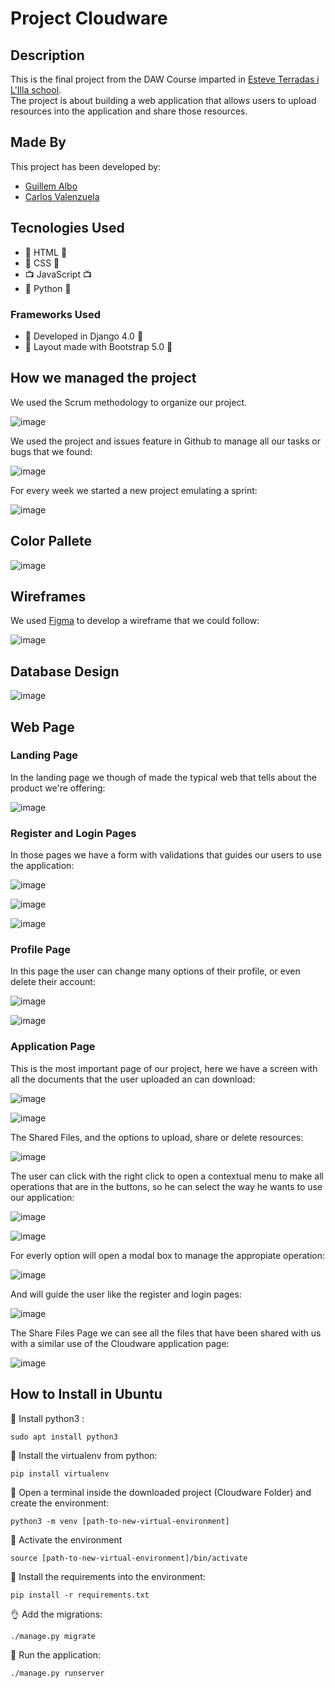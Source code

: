 # Project Cloudware #
## Description ##
This is the final project from the DAW Course imparted in [Esteve Terradas i L'Illa school](https://www.iesesteveterradas.cat).\
The project is about building a web application that allows users to upload resources into the application and share those resources.
## Made By ##
This project has been developed by:
* [Guillem Albo](https://github.com/g-alpi)
* [Carlos Valenzuela](https://github.com/carlosvalgar)
## Tecnologies Used ##
* :page_facing_up: HTML :page_facing_up:
* :art: CSS :art:
* :tv: JavaScript :tv:
* :snake: Python :snake:
### Frameworks Used ###
* :snake: Developed in Django 4.0 :snake:
* :art: Layout made with Bootstrap 5.0 :art:
## How we managed the project ##
We used the Scrum methodology to organize our project.

![image](https://user-images.githubusercontent.com/73992493/169298161-7a2f4c66-84e3-46a6-ac75-bfe234bd9a03.png)

We used the project and issues feature in Github to manage all our tasks or bugs that we found:

![image](https://user-images.githubusercontent.com/73992493/169298274-1925d927-96ed-4470-b32d-28b9908a55b9.png)

For every week we started a new project emulating a sprint:

![image](https://user-images.githubusercontent.com/73992493/169298016-c5c67e54-5c16-489e-aedd-5255c51d02cf.png)

## Color Pallete ##

![image](https://user-images.githubusercontent.com/73992493/169308868-062af9a0-97c1-4fe0-ac56-fa3920bfa48b.png)

## Wireframes ##
We used [Figma](https://www.figma.com/) to develop a wireframe that we could follow:

![image](https://user-images.githubusercontent.com/73992493/169297721-658ce371-f100-42df-8150-3b606456f313.png)

## Database Design ##

![image](https://user-images.githubusercontent.com/73992493/169298528-9b72f26f-ec5c-4f9c-9982-ad20eaf1aa43.png)

## Web Page ##
### Landing Page ###
In the landing page we though of made the typical web that tells about the product we're offering:

![image](https://user-images.githubusercontent.com/73992493/169299574-6ca70eaf-6d08-4416-9f30-19ac707c9474.png)

### Register and Login Pages ##
In those pages we have a form with validations that guides our users to use the application:

![image](https://user-images.githubusercontent.com/73992493/169299820-82d32430-d989-4752-b7c4-fef328c33284.png)

![image](https://user-images.githubusercontent.com/73992493/169299997-38985e8a-a07d-4e58-b6c8-65992387b12c.png)

![image](https://user-images.githubusercontent.com/73992493/169300066-d4063af3-5546-4f7d-a42f-a99126d2373b.png)

### Profile Page ###
In this page the user can change many options of their profile, or even delete their account:

![image](https://user-images.githubusercontent.com/73992493/169300331-4918aae0-1b60-4fb2-a60c-6d644aa2b445.png)

![image](https://user-images.githubusercontent.com/73992493/169300384-ca4542f9-ce79-442c-b38e-5092d32062f7.png)

### Application Page ###
This is the most important page of our project, here we have a screen with all the documents that the user uploaded an can download:

![image](https://user-images.githubusercontent.com/73992493/169300561-67754fdc-afde-4e81-997b-a4b80738a0fa.png)

![image](https://user-images.githubusercontent.com/73992493/169300619-878d63c0-d094-4cc5-9a93-2bf6231276e4.png)

The Shared Files, and the options to upload, share or delete resources:

![image](https://user-images.githubusercontent.com/73992493/169300878-a1cbb7a2-0aff-42e5-ab29-6400aaf69b73.png)

The user can click with the right click to open a contextual menu to make all operations that are in the buttons, so he can select the way he wants to use our application:

![image](https://user-images.githubusercontent.com/73992493/169300744-30e9de67-49c1-4a33-ace4-1cf0a005cb21.png)

![image](https://user-images.githubusercontent.com/73992493/169301056-cb3cbb1c-fea7-4de7-b5c3-46b031eb2717.png)

For everly option will open a modal box to manage the appropiate operation:

![image](https://user-images.githubusercontent.com/73992493/169300947-79452474-2bef-4772-8052-9131a21c1aef.png)

And will guide the user like the register and login pages:

![image](https://user-images.githubusercontent.com/73992493/169301157-9fd309b1-6737-4913-8c94-f73d75c6fccd.png)

The Share Files Page we can see all the files that have been shared with us with a similar use of the Cloudware application page:

![image](https://user-images.githubusercontent.com/73992493/169301860-90919145-a2db-4dda-beaa-0fa5c0568bd9.png)

## How to Install in Ubuntu ##
:snake: Install python3 :
```
sudo apt install python3
```
:snake: Install the virtualenv from python:
```
pip install virtualenv
```
:hammer: Open a terminal inside the downloaded project (Cloudware Folder) and create the environment:
```
python3 -m venv [path-to-new-virtual-environment]
```
:confetti_ball: Activate the environment
```
source [path-to-new-virtual-environment]/bin/activate
```
:pray: Install the requirements into the environment:
```
pip install -r requirements.txt
```
:ok_hand: Add the migrations:
```
./manage.py migrate
```
:running: Run the application:
```
./manage.py runserver
```
